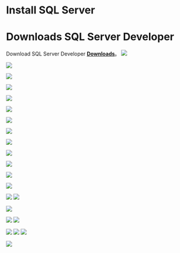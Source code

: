 # Install SQL Server

# Downloads SQL Server Developer
Download SQL Server Developer [**Downloads**](https://www.microsoft.com/zh-tw/sql-server/sql-server-downloads "在新分頁開啓鏈接")。
 ![](https://github.com/AdamXu23/Database/blob/main/MSSQL/Install%20SQL%20Server%20Developer/Image/Download%20SQL%20Server%20Developer.PNG)

 
 ![](https://github.com/AdamXu23/Database/blob/main/MSSQL/Install%20SQL%20Server%20Developer/Image/Install1.png)
 
 ![](https://github.com/AdamXu23/Database/blob/main/MSSQL/Install%20SQL%20Server%20Developer/Image/Install2.png)
 
 ![](https://github.com/AdamXu23/Database/blob/main/MSSQL/Install%20SQL%20Server%20Developer/Image/Install3.png)
 
 ![](https://github.com/AdamXu23/Database/blob/main/MSSQL/Install%20SQL%20Server%20Developer/Image/Install4.png)
 
 ![](https://github.com/AdamXu23/Database/blob/main/MSSQL/Install%20SQL%20Server%20Developer/Image/Install5.png)
 
 ![](https://github.com/AdamXu23/Database/blob/main/MSSQL/Install%20SQL%20Server%20Developer/Image/Install6.png)
 
 ![](https://github.com/AdamXu23/Database/blob/main/MSSQL/Install%20SQL%20Server%20Developer/Image/Install7.png)
 
 ![](https://github.com/AdamXu23/Database/blob/main/MSSQL/Install%20SQL%20Server%20Developer/Image/Install8.png)
 
 ![](https://github.com/AdamXu23/Database/blob/main/MSSQL/Install%20SQL%20Server%20Developer/Image/Install9.png)
 
 ![](https://github.com/AdamXu23/Database/blob/main/MSSQL/Install%20SQL%20Server%20Developer/Image/Install10.png)
 
 ![](https://github.com/AdamXu23/Database/blob/main/MSSQL/Install%20SQL%20Server%20Developer/Image/Install11.png)
 
 ![](https://github.com/AdamXu23/Database/blob/main/MSSQL/Install%20SQL%20Server%20Developer/Image/Install12.png)
 
 ![](https://github.com/AdamXu23/Database/blob/main/MSSQL/Install%20SQL%20Server%20Developer/Image/Install13.png)
 ![](https://github.com/AdamXu23/Database/blob/main/MSSQL/Install%20SQL%20Server%20Developer/Image/Install14.png)
 
 ![](https://github.com/AdamXu23/Database/blob/main/MSSQL/Install%20SQL%20Server%20Developer/Image/Install15.png)
 
 ![](https://github.com/AdamXu23/Database/blob/main/MSSQL/Install%20SQL%20Server%20Developer/Image/Install16.png)
 ![](https://github.com/AdamXu23/Database/blob/main/MSSQL/Install%20SQL%20Server%20Developer/Image/Install17.png)
 
 ![](https://github.com/AdamXu23/Database/blob/main/MSSQL/Install%20SQL%20Server%20Developer/Image/Install18.png)
 ![](https://github.com/AdamXu23/Database/blob/main/MSSQL/Install%20SQL%20Server%20Developer/Image/Install19.png)
 ![](https://github.com/AdamXu23/Database/blob/main/MSSQL/Install%20SQL%20Server%20Developer/Image/Install20.png)
 
 ![](https://github.com/AdamXu23/Database/blob/main/MSSQL/Install%20SQL%20Server%20Developer/Image/Install1.png)
 
